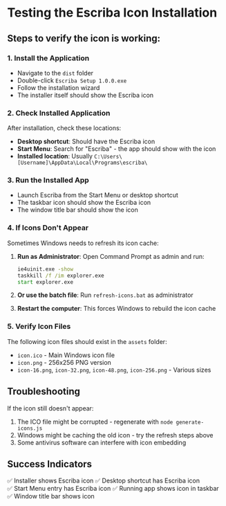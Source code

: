 # Testing the Escriba Icon Installation

## Steps to verify the icon is working:

### 1. Install the Application
- Navigate to the `dist` folder
- Double-click `Escriba Setup 1.0.0.exe`
- Follow the installation wizard
- The installer itself should show the Escriba icon

### 2. Check Installed Application
After installation, check these locations:
- **Desktop shortcut**: Should have the Escriba icon
- **Start Menu**: Search for "Escriba" - the app should show with the icon
- **Installed location**: Usually `C:\Users\[Username]\AppData\Local\Programs\escriba\`

### 3. Run the Installed App
- Launch Escriba from the Start Menu or desktop shortcut
- The taskbar icon should show the Escriba icon
- The window title bar should show the icon

### 4. If Icons Don't Appear
Sometimes Windows needs to refresh its icon cache:

1. **Run as Administrator**: Open Command Prompt as admin and run:
   ```cmd
   ie4uinit.exe -show
   taskkill /f /im explorer.exe
   start explorer.exe
   ```

2. **Or use the batch file**: Run `refresh-icons.bat` as administrator

3. **Restart the computer**: This forces Windows to rebuild the icon cache

### 5. Verify Icon Files
The following icon files should exist in the `assets` folder:
- `icon.ico` - Main Windows icon file
- `icon.png` - 256x256 PNG version
- `icon-16.png`, `icon-32.png`, `icon-48.png`, `icon-256.png` - Various sizes

## Troubleshooting

If the icon still doesn't appear:
1. The ICO file might be corrupted - regenerate with `node generate-icons.js`
2. Windows might be caching the old icon - try the refresh steps above
3. Some antivirus software can interfere with icon embedding

## Success Indicators
✅ Installer shows Escriba icon
✅ Desktop shortcut has Escriba icon  
✅ Start Menu entry has Escriba icon
✅ Running app shows icon in taskbar
✅ Window title bar shows icon
